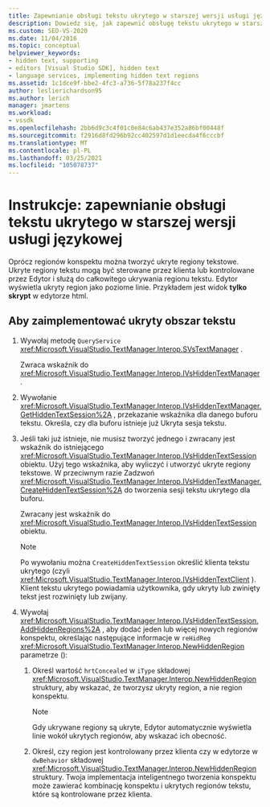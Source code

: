 ```yaml
---
title: Zapewnianie obsługi tekstu ukrytego w starszej wersji usługi językowej
description: Dowiedz się, jak zapewnić obsługę tekstu ukrytego w starszej wersji usługi językowej przez dodanie regionów tekstu ukrytego kontrolowanych przez Edytor lub przez klienta.
ms.custom: SEO-VS-2020
ms.date: 11/04/2016
ms.topic: conceptual
helpviewer_keywords:
- hidden text, supporting
- editors [Visual Studio SDK], hidden text
- language services, implementing hidden text regions
ms.assetid: 1c1dce9f-bbe2-4fc3-a736-5f78a237f4cc
author: leslierichardson95
ms.author: lerich
manager: jmartens
ms.workload:
- vssdk
ms.openlocfilehash: 2bb6d9c3c4f01c0e84c6ab437e352a86bf00448f
ms.sourcegitcommit: f2916d8fd296b92cc402597d1d1eecda4f6cccbf
ms.translationtype: MT
ms.contentlocale: pl-PL
ms.lasthandoff: 03/25/2021
ms.locfileid: "105078737"
---
```

# <a name="how-to-provide-hidden-text-support-in-a-legacy-language-service"></a>Instrukcje: zapewnianie obsługi tekstu ukrytego w starszej wersji usługi językowej
Oprócz regionów konspektu można tworzyć ukryte regiony tekstowe. Ukryte regiony tekstu mogą być sterowane przez klienta lub kontrolowane przez Edytor i służą do całkowitego ukrywania regionu tekstu. Edytor wyświetla ukryty region jako poziome linie. Przykładem jest widok **tylko skrypt** w edytorze html.

## <a name="to-implement-a-hidden-text-region"></a>Aby zaimplementować ukryty obszar tekstu

1. Wywołaj metodę `QueryService` <xref:Microsoft.VisualStudio.TextManager.Interop.SVsTextManager> .

     Zwraca wskaźnik do <xref:Microsoft.VisualStudio.TextManager.Interop.IVsHiddenTextManager> .

2. Wywołanie <xref:Microsoft.VisualStudio.TextManager.Interop.IVsHiddenTextManager.GetHiddenTextSession%2A> , przekazanie wskaźnika dla danego buforu tekstu. Określa, czy dla buforu istnieje już Ukryta sesja tekstu.

3. Jeśli taki już istnieje, nie musisz tworzyć jednego i zwracany jest wskaźnik do istniejącego <xref:Microsoft.VisualStudio.TextManager.Interop.IVsHiddenTextSession> obiektu. Użyj tego wskaźnika, aby wyliczyć i utworzyć ukryte regiony tekstowe. W przeciwnym razie Zadzwoń <xref:Microsoft.VisualStudio.TextManager.Interop.IVsHiddenTextManager.CreateHiddenTextSession%2A> do tworzenia sesji tekstu ukrytego dla buforu.

     Zwracany jest wskaźnik do <xref:Microsoft.VisualStudio.TextManager.Interop.IVsHiddenTextSession> obiektu.

    > [!NOTE]
    > Po wywołaniu można `CreateHiddenTextSession` określić klienta tekstu ukrytego (czyli <xref:Microsoft.VisualStudio.TextManager.Interop.IVsHiddenTextClient> ). Klient tekstu ukrytego powiadamia użytkownika, gdy ukryty lub zwinięty tekst jest rozwinięty lub zwijany.

4. Wywołaj <xref:Microsoft.VisualStudio.TextManager.Interop.IVsHiddenTextSession.AddHiddenRegions%2A> , aby dodać jeden lub więcej nowych regionów konspektu, określając następujące informacje w `reHidReg` <xref:Microsoft.VisualStudio.TextManager.Interop.NewHiddenRegion> parametrze ():

    1. Określ wartość `hrtConcealed` w `iType` składowej <xref:Microsoft.VisualStudio.TextManager.Interop.NewHiddenRegion> struktury, aby wskazać, że tworzysz ukryty region, a nie region konspektu.

        > [!NOTE]
        > Gdy ukrywane regiony są ukryte, Edytor automatycznie wyświetla linie wokół ukrytych regionów, aby wskazać ich obecność.

    2. Określ, czy region jest kontrolowany przez klienta czy w edytorze w `dwBehavior` składowej <xref:Microsoft.VisualStudio.TextManager.Interop.NewHiddenRegion> struktury. Twoja implementacja inteligentnego tworzenia konspektu może zawierać kombinację konspektu i ukrytych regionów tekstu, które są kontrolowane przez klienta.
